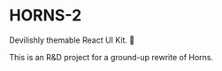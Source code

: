 # HORNS-2

Devilishly themable React UI Kit.  :metal:

This is an R&D project for a ground-up rewrite of Horns.
